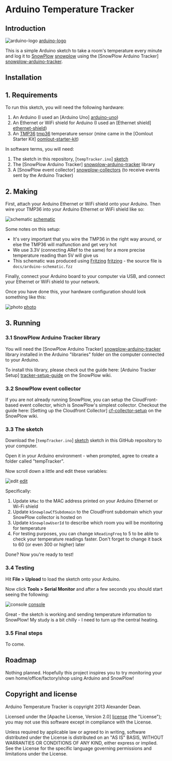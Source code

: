 # Arduino Temperature Tracker

## Introduction

![arduino-logo] [arduino-logo] 

This is a simple Arduino sketch to take a room's temperature every minute and log it to [SnowPlow] [snowplow] using the [SnowPlow Arduino Tracker] [snowplow-arduino-tracker].

## Installation

## 1. Requirements

To run this sketch, you will need the following hardware:

1. An Arduino (I used an [Arduino Uno] [arduino-uno])
2. An Ethernet or WiFi shield for Arduino (I used an [Ethernet shield] [ethernet-shield])
3. An [TMP36] [tmp36] temperature sensor (mine came in the [Oomlout Starter Kit] [oomlout-starter-kit])

In software terms, you will need:

1. The sketch in this repository, [`tempTracker.ino`] [sketch]
2. The [SnowPlow Arduino Tracker] [snowplow-arduino-tracker] library
2. A [SnowPlow event collector] [snowplow-collectors] (to receive events sent by the Arduino Tracker)

## 2. Making

First, attach your Arduino Ethernet or WiFi shield onto your Arduino. Then wire your TMP36 into your Arduino Ethernet or WiFi shield like so:

![schematic] [schematic]

Some notes on this setup:

* It's very important that you wire the TMP36 in the right way around, or else the TMP36 will malfunction and get very hot
* We use 3.3V (connecting ARef to the same) for a more precise temperature reading than 5V will give us
* This schematic was produced using [Fritzing] [fritzing] - the source file is `docs/arduino-schematic.fzz`

Finally, connect your Arduino board to your computer via USB, and connect your Ethernet or WiFi shield to your network.

Once you have done this, your hardware configuration should look something like this:

![photo] [photo]

## 3. Running

### 3.1 SnowPlow Arduino Tracker library

You will need the [SnowPlow Arduino Tracker] [snowplow-arduino-tracker] library installed in the Arduino "libraries" folder on the computer connected to your Arduino.

To install this library, please check out the guide here: [Arduino Tracker Setup] [tracker-setup-guide] on the SnowPlow wiki.

### 3.2 SnowPlow event collector

If you are not already running SnowPlow, you can setup the CloudFront-based event collector, which is SnowPlow's simplest collector. Checkout the guide here: [Setting up the Cloudfront Collector] [cf-collector-setup] on the SnowPlow wiki. 

### 3.3 The sketch

Download the [`tempTracker.ino`] [sketch] sketch in this GitHub repository to your computer.

Open it in your Arduino environment - when prompted, agree to create a folder called "tempTracker".

Now scroll down a little and edit these variables:

![edit] [edit]

Specifically:

1. Update `kMac` to the MAC address printed on your Arduino Ethernet or Wi-Fi shield
2. Update `kSnowplowCfSubdomain` to the CloudFront subdomain which your SnowPlow collector is hosted on
3. Update `kSnowplowUserId` to describe which room you will be monitoring for temperature
4. For testing purposes, you can change `kReadingFreq` to 5 to be able to check your temperature readings faster. Don't forget to change it back to 60 (or even 300 or higher) later

Done? Now you're ready to test!

### 3.4 Testing

Hit **File > Upload** to load the sketch onto your Arduino.

Now click **Tools > Serial Monitor** and after a few seconds you should start seeing the following:

![console] [console]

Great - the sketch is working and sending temperature information to SnowPlow! My study is a bit chilly - I need to turn up the central heating.

### 3.5 Final steps

To come.

## Roadmap

Nothing planned. Hopefully this project inspires you to try monitoring your own home/office/factory/shop using Arduino and SnowPlow!

## Copyright and license

Arduino Temperature Tracker is copyright 2013 Alexander Dean.

Licensed under the [Apache License, Version 2.0] [license] (the "License");
you may not use this software except in compliance with the License.

Unless required by applicable law or agreed to in writing, software
distributed under the License is distributed on an "AS IS" BASIS,
WITHOUT WARRANTIES OR CONDITIONS OF ANY KIND, either express or implied.
See the License for the specific language governing permissions and
limitations under the License.

[arduino-logo]: https://raw.github.com/alexanderdean/arduino-temp-tracker/master/docs/arduino-logo.png

[snowplow]: http://snowplowanalytics.com/
[snowplow-arduino-tracker]: https://github.com/snowplow/snowplow-arduino-tracker

[arduino-uno]: http://arduino.cc/en/Main/arduinoBoardUno
[ethernet-shield]: http://arduino.cc/en/Main/ArduinoEthernetShield
[tmp36]: http://adafruit.com/products/165
[oomlout-starter-kit]: http://oomlout.co.uk/starter-kit-for-arduino-ardx-p-183.html

[schematic]: https://raw.github.com/alexanderdean/arduino-temp-tracker/master/docs/temp-tracker-schematic.png
[fritzing]: http://fritzing.org/download/

[photo]: https://raw.github.com/alexanderdean/arduino-temp-tracker/master/docs/temp-tracker-photo.jpg
[edit]: https://raw.github.com/alexanderdean/arduino-temp-tracker/master/docs/arduino-edit.png
[console]: https://raw.github.com/alexanderdean/arduino-temp-tracker/master/docs/arduino-console.png

[cf-collector-setup]: https://github.com/snowplow/snowplow/wiki/setting-up-the-cloudfront-collector
[tracker-setup-guide]: https://github.com/snowplow/snowplow/wiki/Arduino-Tracker-Setup
[snowplow-collectors]: https://github.com/snowplow/snowplow/wiki/Setting-up-a-collector

[sketch]: https://raw.github.com/alexanderdean/arduino-temp-tracker/master/tempTracker/tempTracker.ino

[license]: http://www.apache.org/licenses/LICENSE-2.0
